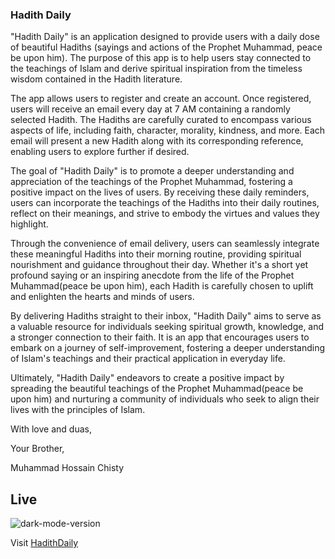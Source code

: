 ### Hadith Daily

"Hadith Daily" is an application designed to provide users with a daily dose of beautiful Hadiths (sayings and actions of the Prophet Muhammad, peace be upon him). The purpose of this app is to help users stay connected to the teachings of Islam and derive spiritual inspiration from the timeless wisdom contained in the Hadith literature.

The app allows users to register and create an account. Once registered, users will receive an email every day at 7 AM containing a randomly selected Hadith. The Hadiths are carefully curated to encompass various aspects of life, including faith, character, morality, kindness, and more. Each email will present a new Hadith along with its corresponding reference, enabling users to explore further if desired.

The goal of "Hadith Daily" is to promote a deeper understanding and appreciation of the teachings of the Prophet Muhammad, fostering a positive impact on the lives of users. By receiving these daily reminders, users can incorporate the teachings of the Hadiths into their daily routines, reflect on their meanings, and strive to embody the virtues and values they highlight.

Through the convenience of email delivery, users can seamlessly integrate these meaningful Hadiths into their morning routine, providing spiritual nourishment and guidance throughout their day. Whether it's a short yet profound saying or an inspiring anecdote from the life of the Prophet Muhammad(peace be upon him), each Hadith is carefully chosen to uplift and enlighten the hearts and minds of users.

By delivering Hadiths straight to their inbox, "Hadith Daily" aims to serve as a valuable resource for individuals seeking spiritual growth, knowledge, and a stronger connection to their faith. It is an app that encourages users to embark on a journey of self-improvement, fostering a deeper understanding of Islam's teachings and their practical application in everyday life.

Ultimately, "Hadith Daily" endeavors to create a positive impact by spreading the beautiful teachings of the Prophet Muhammad(peace be upon him) and nurturing a community of individuals who seek to align their lives with the principles of Islam.

With love and duas,

Your Brother,

Muhammad Hossain Chisty

## **Live**

![dark-mode-version](https://github.com/hossainchisty/HadithDaily/assets/62835101/e4d7c4a2-5dd1-4ee1-b1f3-c2d2b7307c07)

Visit [HadithDaily](https://hadith-daily.vercel.app/)

